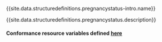 {{site.data.structuredefinitions.pregnancystatus-intro.name}}

{{site.data.structuredefinitions.pregnancystatus.description}}

#### Conformance resource variables defined [here](http://wiki.hl7.org/index.php?title=IG_Publisher_Documentation#Jekyll)
